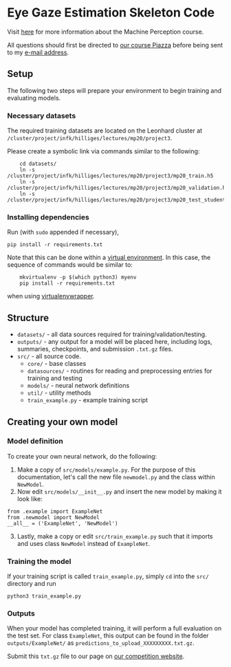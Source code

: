 # Eye Gaze Estimation Skeleton Code
Visit [here](https://ait.ethz.ch/teaching/courses/2020-SS-Machine-Perception/) for more information about the Machine Perception course.

All questions should first be directed to [our course Piazza](https://piazza.com/class/k6jbn40blq36yx) before being sent to my [e-mail address](mailto:spark@inf.ethz.ch).

## Setup

The following two steps will prepare your environment to begin training and evaluating models.

### Necessary datasets

The required training datasets are located on the Leonhard cluster at `/cluster/project/infk/hilliges/lectures/mp20/project3`.

Please create a symbolic link via commands similar to the following:
```
    cd datasets/
    ln -s /cluster/project/infk/hilliges/lectures/mp20/project3/mp20_train.h5
    ln -s /cluster/project/infk/hilliges/lectures/mp20/project3/mp20_validation.h5
    ln -s /cluster/project/infk/hilliges/lectures/mp20/project3/mp20_test_students.h5
```

### Installing dependencies

Run (with `sudo` appended if necessary),
```
pip install -r requirements.txt
```

Note that this can be done within a [virtual environment](https://docs.python.org/3/tutorial/venv.html). In this case, the sequence of commands would be similar to:
```
    mkvirtualenv -p $(which python3) myenv
    pip install -r requirements.txt
```

when using [virtualenvwrapper](https://virtualenvwrapper.readthedocs.io/en/latest/).

## Structure

* `datasets/` - all data sources required for training/validation/testing.
* `outputs/` - any output for a model will be placed here, including logs, summaries, checkpoints, and submission `.txt.gz` files.
* `src/` - all source code.
    * `core/` - base classes
    * `datasources/` - routines for reading and preprocessing entries for training and testing
    * `models/` - neural network definitions
    * `util/` - utility methods
    * `train_example.py` - example training script

## Creating your own model
### Model definition
To create your own neural network, do the following:
1. Make a copy of `src/models/example.py`. For the purpose of this documentation, let's call the new file `newmodel.py` and the class within `NewModel`.
2. Now edit `src/models/__init__.py` and insert the new model by making it look like:

```
from .example import ExampleNet
from .newmodel import NewModel
__all__ = ('ExampleNet', 'NewModel')
```

3. Lastly, make a copy or edit `src/train_example.py` such that it imports and uses class `NewModel` instead of `ExampleNet`.

### Training the model
If your training script is called `train_example.py`, simply `cd` into the `src/` directory and run
```
python3 train_example.py
```

### Outputs
When your model has completed training, it will perform a full evaluation on the test set. For class `ExampleNet`, this output can be found in the folder `outputs/ExampleNet/` as `predictions_to_upload_XXXXXXXXX.txt.gz`.

Submit this `txt.gz` file to our page on [our competition website](https://machine-perception.ait.ethz.ch/).
